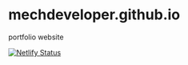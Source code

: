# mechdeveloper.github.io
portfolio website

[![Netlify Status](https://api.netlify.com/api/v1/badges/9d835383-b8d7-40ce-bf39-6c9c10c2bf51/deploy-status)](https://app.netlify.com/sites/mechdeveloper/deploys)
